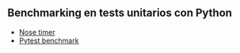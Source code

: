 ## Benchmarking en tests unitarios con Python

- [Nose timer](https://github.com/mondeja/fullstack/tree/master/backend/src/026-testing/unit/bench/nose_timer)
- [Pytest benchmark](https://github.com/mondeja/fullstack/tree/master/backend/src/026-testing/unit/bench/pytest_benchmark)